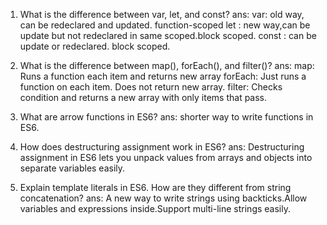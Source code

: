 1. What is the difference between var, let, and const?
   ans:
   var: old way, can be redeclared and updated. function-scoped
   let : new way,can be update but not redeclared in same scoped.block scoped.
   const : can be update or redeclared. block scoped.

2) What is the difference between map(), forEach(), and filter()?
   ans:
   map: Runs a function each item and returns new array
   forEach: Just runs a function on each item. Does not return new array.
   filter: Checks condition and returns a new array with only items that pass.

3) What are arrow functions in ES6?
   ans:
   shorter way to write functions in ES6.

4) How does destructuring assignment work in ES6?
   ans:
   Destructuring assignment in ES6 lets you unpack values from arrays and objects into separate variables easily.

5) Explain template literals in ES6. How are they different from string concatenation?
   ans:
   A new way to write strings using backticks.Allow variables and expressions inside.Support multi-line strings easily.
